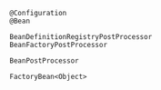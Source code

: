 ```$xslt
@Configuration
@Bean
```
```$xslt
BeanDefinitionRegistryPostProcessor
BeanFactoryPostProcessor
```
```$xslt
BeanPostProcessor
```
```$xslt
FactoryBean<Object>
```

